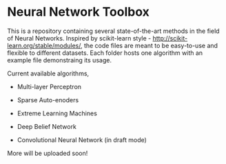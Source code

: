 Neural Network Toolbox
======================


This is a repository containing several state-of-the-art methods in the field of Neural Networks. Inspired by 
scikit-learn style - http://scikit-learn.org/stable/modules/, the code files are meant to be easy-to-use and 
flexible to different datasets. Each folder hosts one algorithm with an example file demonstraing its usage. 

Current available algorithms,

  +  Multi-layer Perceptron

  +  Sparse Auto-enoders

  + Extreme Learning Machines

  + Deep Belief Network

  + Convolutional Neural Network (in draft mode)


More will be uploaded soon!
